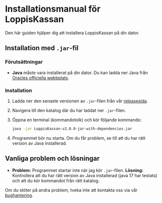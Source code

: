 # Installationsmanual för LoppisKassan

Den här guiden hjälper dig att installera LoppisKassan på din dator.

## Installation med `.jar`-fil

### Förutsättningar
- **Java** måste vara installerat på din dator. Du kan ladda ner Java från [Oracles officiella webbplats](https://www.oracle.com/java/technologies/downloads/).

### Installation
1. Ladda ner den senaste versionen av `.jar`-filen från vår [releasesida](https://github.com/goencoder/loppiskassan/releases).
2. Navigera till den katalog där du har laddat ner `.jar`-filen.
3. Öppna en terminal (kommandotolk) och kör följande kommando:

    ```bash
    java -jar LoppisKassan-v2.0.0-jar-with-dependencies.jar
    ```

4. Programmet bör nu starta. Om du får problem, se till att du har rätt version av Java installerad.

## Vanliga problem och lösningar

- **Problem:** Programmet startar inte när jag kör `.jar`-filen.
  **Lösning:** Kontrollera att du har rätt version av Java installerad (java 17 har testats) och att du kör kommandot från rätt katalog.


Om du stöter på andra problem, tveka inte att kontakta oss via vår [bughantering](https://github.com/goencoder/loppiskassan/issues).
